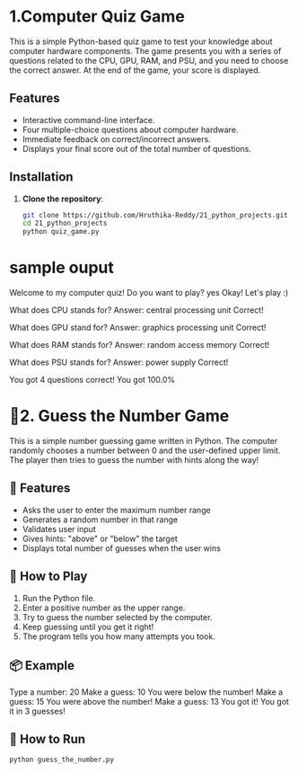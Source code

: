 # 1.Computer Quiz Game

This is a simple Python-based quiz game to test your knowledge about computer hardware components. The game presents you with a series of questions related to the CPU, GPU, RAM, and PSU, and you need to choose the correct answer. At the end of the game, your score is displayed.

## Features
- Interactive command-line interface.
- Four multiple-choice questions about computer hardware.
- Immediate feedback on correct/incorrect answers.
- Displays your final score out of the total number of questions.

## Installation

1. **Clone the repository**:

   ```bash
   git clone https://github.com/Hruthika-Reddy/21_python_projects.git
   cd 21_python_projects
   python quiz_game.py


# sample ouput

  Welcome to my computer quiz!
  Do you want to play? yes
  Okay! Let's play :)

  What does CPU stands for?
  Answer: central processing unit
  Correct!

  What does GPU stand for?
  Answer: graphics processing unit
  Correct!

  What does RAM stands for?
  Answer: random access memory
  Correct!

  What does PSU stands for?
  Answer: power supply
  Correct!

  You got 4 questions correct!
  You got 100.0%

# 🎯2. Guess the Number Game

This is a simple number guessing game written in Python. The computer randomly chooses a number between 0 and the user-defined upper limit. The player then tries to guess the number with hints along the way!

## 📌 Features

- Asks the user to enter the maximum number range
- Generates a random number in that range
- Validates user input
- Gives hints: "above" or "below" the target
- Displays total number of guesses when the user wins

## 🧠 How to Play

1. Run the Python file.
2. Enter a positive number as the upper range.
3. Try to guess the number selected by the computer.
4. Keep guessing until you get it right!
5. The program tells you how many attempts you took.

## 📦 Example
  Type a number: 20
  Make a guess: 10
  You were below the number!
  Make a guess: 15
  You were above the number!
  Make a guess: 13
  You got it!
  You got it in 3 guesses!

## 🚀 How to Run

```bash
python guess_the_number.py



